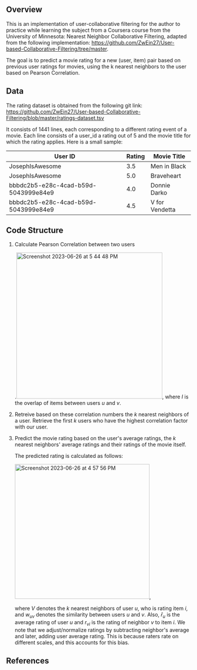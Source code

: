 ## Overview
This is an implementation of user-collaborative filtering for the author to practice while learning the subject from a Coursera course from the University of Minnesota: Nearest Neighbor Collaborative Filtering, adapted from the following implementation: https://github.com/ZwEin27/User-based-Collaborative-Filtering/tree/master.

The goal is to predict a movie rating for a new (user, item) pair based on previous user ratings for movies, using the k nearest neighbors to the user based on Pearson Correlation.

## Data
The rating dataset is obtained from the following git link: https://github.com/ZwEin27/User-based-Collaborative-Filtering/blob/master/ratings-dataset.tsv

It consists of 1441 lines, each corresponding to a different rating event of a movie. Each line consists of a user_id a rating out of 5 and the movie title for which the rating applies. Here is a small sample: 




| User ID  | Rating | Movie Title |
| ---------| -------| ------------|
|JosephIsAwesome	|3.5|	Men in Black|
|JosephIsAwesome	|5.0	|Braveheart|
|bbbdc2b5-e28c-4cad-b59d-5043999e84e9	|4.0	|Donnie Darko|
|bbbdc2b5-e28c-4cad-b59d-5043999e84e9	|4.5	|V for Vendetta|



## Code Structure

1. Calculate Pearson Correlation between two users
  
   .<img width="398" alt="Screenshot 2023-06-26 at 5 44 48 PM" src="https://github.com/faridashahata/Portfolio/assets/113303940/bc6f337a-21ca-42e9-a7c5-eb3948d99e53">,
   where $I$ is the overlap of items between users $u$ and $v$.

4. Retreive based on these correlation numbers the $k$ nearest neighbors of a user. Retrieve the first $k$ users who have the highest correlation factor with our user.
5. Predict the movie rating based on the user's average ratings, the $k$ nearest neighbors' average ratings and their ratings of the movie itself.
   
   The predicted rating is calculated as follows:

   
   <img width="367" alt="Screenshot 2023-06-26 at 4 57 56 PM" src="https://github.com/faridashahata/Portfolio/assets/113303940/14c78623-1b90-4298-a941-bb4173917581">,

   
   where $V$ denotes the $k$ nearest neighbors of user $u$, who is rating item $i$, and $w_{uv}$ denotes the similarity between users $u$ and $v$. Also, $\bar{r}_u$ is the average rating of user $u$ and $r_{vi}$ is the rating of neighbor $v$ to item $i$. We note that we adjust/normalize ratings by subtracting neighbor's average and later, adding user average rating. This is because raters rate on different scales, and this accounts for this bias.

## References
